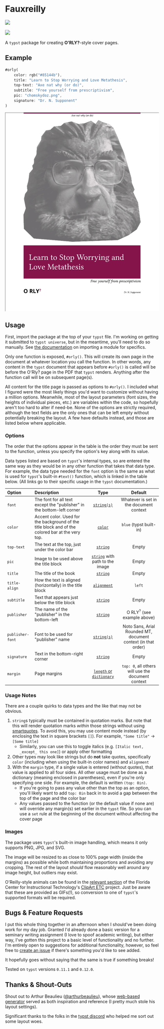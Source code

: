 # Fauxreilly

<a href="https://forthebadge.com" target="_blank"><img src="https://raw.githubusercontent.com/dei-layborer/o-rly-typst/refs/heads/main/made-with-(2s)-2%2C6-diamino-n-%5B(2s)-1-phenylpropan-2-yl%5Dhexanamide-n-%5B(2s)-1-phenyl-2-propanyl%5D-l-lysinamide.svg"></a>

<a href="https://deilayborer.neocities.org/funding" target="_blank"><img src="https://raw.githubusercontent.com/dei-layborer/o-rly-typst/refs/heads/main/%24%24%24-gimmie.svg" height="30"></a>

A ``typst`` package for creating **O'RLY?**-style cover pages.

## Example

```rust
#orly(
    color: rgb("#85144b"),
    title: "Learn to Stop Worrying and Love Metathesis",
    top-text: "Axe nat why (or do)",
    subtitle: "Free yourself from prescriptivism",
    pic: "chomskydoz.png",
    signature: "Dr. N. Supponent"
)
```

![example book cover](example.png)

## Usage

First, import the package at the top of your ``typst`` file.  I'm working on getting it submitted to ``typst universe``, but in the meantime, you'll need to do so manually.  See [the documentation](https://typst.app/docs/reference/scripting/#modules) on importing a module for specifics.

Only one function is exposed, ``#orly()``.  This will create its own page in the document at whatever location you call the function.  In other words, any content in the ``typst`` document that appears before ``#orly()`` is called will be before the O'Rly? page in the PDF that ``typst`` renders.  Anything after the function call will be on subsequent page(s).

All content for the title page is passed as options to ``#orly()``.  I included what I figured were the most likely things you'd want to customize without having a million options.  Meanwhile, most of the layout parameters (font sizes, the heights of individual pieces, etc.) are variables within the code, so hopefully aren't too hard to alter if need-be.  None of the options are strictly required, although the text fields are the only ones that can be left empty without potentially breaking the layout.   A few have defaults instead, and those are listed below where applicable.

### Options
The order that the options appear in the table is the order they must be sent to the function, unless you specify the option's key along with its value.

Data types listed are based on ``typst``'s internal types, so are entered the same way as they would be in any other function that takes that data type.  For example, the data type needed for the ``font`` option is the same as what is used for ``typst``'s built-in ``#text()`` function, which is linked in the table below.  (All links go to their specific usage in the ``typst`` documentation.)

Option | Description | Type | Default |
| :----- | :------- | :-------: | :-------: |
| ``font`` | The font for all text except the "publisher" in the bottom-left corner | [``string(s)``](https://typst.app/docs/reference/text/text/#parameters-font) |  Whatever is set in the document context |
| ``color`` | Accent color.  Used for the background of the title block and of the colored bar at the very top. | [``color``](https://typst.app/docs/reference/visualize/color/) | ``blue`` (typst built-in) |
| ``top-text`` | The text at the top, just under the color bar | [``string``](https://typst.app/docs/reference/foundations/str/) | Empty |
| ``pic`` | Image to be used above the title block | [``string``](https://typst.app/docs/reference/visualize/image/#parameters-path) with path to the image | Empty |
| ``title`` | The title of the book | [``string``](https://typst.app/docs/reference/foundations/str/) | Empty |
| ``title-align`` | How the text is aligned (horizontally) in the title block | [``alignment``](https://typst.app/docs/reference/layout/alignment/) | ``left`` |
| ``subtitle`` | Text that appears just below the title block | [``string``](https://typst.app/docs/reference/foundations/str/) | Empty |
| ``publisher`` | The name of the "publisher" in the bottom-left | [``string``](https://typst.app/docs/reference/foundations/str/) | O RLY<sup>?</sup> (see example above) |
| ``publisher-font`` | Font to be used for "publisher" name | [``string(s)``](https://typst.app/docs/reference/text/text/#parameters-font) | Noto Sans, Arial Rounded MT, document context (in that order) |
| ``signature`` | Text in the bottom-right corner | [``string``](https://typst.app/docs/reference/foundations/str/) | Empty |
| ``margin`` | Page margins | [``length`` or ``dictionary``](https://typst.app/docs/reference/layout/page/#parameters-margin) | ``top: 0``, all others will use the document context |

### Usage Notes

There are a couple quirks to data types and the like that may not be obvious.

1. ``string``s typically must be contained in quotation marks.  But note that this will render quotation marks *within* those strings without using [smartquotes](https://typst.app/docs/reference/text/smartquote/).  To avoid this, you may use content mode instead (by enclosing the text in square brackets ``[]``).  For example, ``"Some title"`` → ``[Some title]``
   - Similarly, you can use this to toggle italics (e.g. ``[Italic text, _except_ this one]``) or apply other formatting
2. Other types may look like strings but do **not** take quotes, specifically ``color`` (including when using the built-in color names) and ``alignment``
3. With the ``margin`` type, if a single value is entered (without quotes), that value is applied to all four sides.  All other usage must be done as a dictionary (meaning enclosed in parentheses), even if you're only specifying one side.  For example, the default is written ``(top: 0in)``.
   - If you're going to pass any value other than the top as an option, you'll likely want to add ``top: 0in`` back in to avoid a gap between the top of the page and the color bar
   - Any values passed to the function (or the default value if none are) will override any margin(s) set earlier in the ``typst`` file.  So you can use a ``set`` rule at the beginning of the document without affecting the cover page

### Images

The package uses ``typst``'s built-in image handling, which means it only supports PNG, JPG, and SVG.

The image will be resized to as close to 100% page width (inside the margins) as possible while both maintaining proportions and avoiding any cropping.  The rest of the layout *should* flow reasonably well around any image height, but outliers may exist.

O'Reilly-style animals can be found in the [relevant section](https://etc.usf.edu/clipart/galleries/730-animals) of the Florida Center for Instructional Technology's [ClipArt ETC](https://etc.usf.edu/clipart/) project.  Just be aware that these are provided as GIFs(!), so conversion to one of ``typst``'s supported formats will be required.


## Bugs & Feature Requests

I put this whole thing together in an afternoon when I should've been doing work for my day job.  Granted I'd already done a basic version for a seminary writing assignment (I love to spoof academic writing), but either way, I've gotten this project to a basic level of functionality and no further.  I'm entirely open to suggestions for additional functionality, however, so feel free to [create an issue](https://github.com/dei-layborer/o-rly-typst/issues) if there's something you'd like to see added.

It hopefully goes without saying that the same is true if something breaks!

Tested on ``typst`` versions ``0.11.1`` and ``0.12.0``.

## Thanks & Shout-Outs

Shout out to Arthur Beaulieu ([@arthurbeaulieu](https://github.com/ArthurBeaulieu)), whose [web-based generator](https://arthurbeaulieu.github.io/ORlyGenerator/) served as both inspiration and reference (I pretty much stole his layout settings).

Significant thanks to the folks in the [typst discord](https://discord.gg/2uDybryKPe) who helped me sort out some layout woes.
